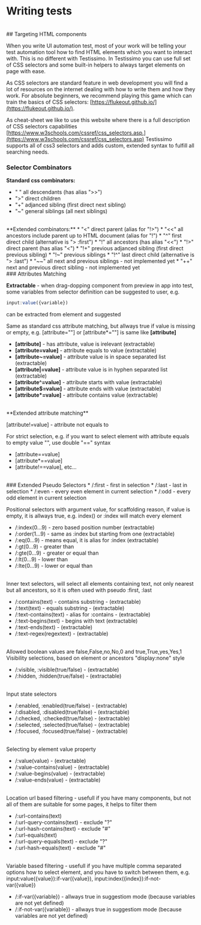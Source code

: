 # Writing tests
<br>
## Targeting HTML components

When you write UI automation test, most of your work will be telling your test automation tool how to find HTML elements which you want to interact with. This is no different with Testissimo. In Testissimo you can use full set of CSS selectors and some built-in helpers to always target elements on page with ease.

As CSS selectors are standard feature in web development you will find a lot of resources on the internet dealing with how to write them and how they work. For absolute beginners, we recommend playing this game which can train the basics of CSS selectors: [https://flukeout.github.io/](https://flukeout.github.io/). 

As cheat-sheet we like to use this website where there is a full description of CSS selectors capabilities 
[https://www.w3schools.com/cssref/css_selectors.asp.](https://www.w3schools.com/cssref/css_selectors.asp) 
Testissimo supports all of css3 selectors and adds custom, extended syntax to fulfill all searching needs.
<br>
### Selector Combinators 

**Standard css combinators:**
* " " all descendants (has alias ">>")  
* ">" direct children  
* "+" adjanced sibling (first direct next sibling)  
* "~" general siblings (all next siblings)  
<br>
**Extended combinators:**
* "<" direct parent (alias for "!>")  
* "<<" all ancestors include parent up to HTML document (alias for "!")  
* "^" first direct child (alternative is "> :first")  
* "!" all ancestors (has alias "<<")  
* "!>" direct parent (has alias "<")  
* "!+" previous adjanced sibling (first direct previous sibling)  
* "!~" previous siblings  
* "!^" last direct child (alternative is "> :last")  
* "~~" all next and previous siblings - not implemented yet  
* "++" next and previous direct sibling - not implemented yet  
<br>
### Attributes Matching 

**Extractable** - when drag-dopping component from preview in app into test, some variables from selector definition can be suggested to user, e.g. 
```javascript
input:value({variable}) 
``` 
can be extracted from element and suggested

Same as standard css attribute matching, but allways true if value is missing or empty, e.g. [attribute=""] or [attribute\*=""] is same like **[attribute]**     

* **[attribute]** - has attribute, value is irelevant (extractable)  
* **[attribute=value]** - attribute equals to value (extractable)  
* **[attribute~=value]** - attribute value is in space separated list (extractable)  
* **[attribute|=value]** - attribute value is in hyphen separated list (extractable)  
* **[attribute^=value]** - attribute starts with value (extractable)  
* **[attribute$=value]** - attribute ends with value (extractable)  
* **[attribute\*=value]** - attribute contains value (extractable)  
<br>
**Extended attribute matching**

[attribute!=value] - attribute not equals to

For strict selection, e.g. if you want to select element with attribute equals to empty value "", use double "==" syntax

* [attribute==value]
* [attribute\*==value]
* [attribute!==value], etc…  
<br>
### Extended Pseudo Selectors
 * /:first - first in selection  
 * /:last - last in selection  
 * /:even - every even element in current selection  
 * /:odd - every odd element in current selection  


Positional selectors with argument value, for scaffolding reason, if value is empty, it is allways true, e.g. index() or :index will match every element      

* /:index(0…9) - zero based position number (extractable)  
* /:order(1…9) - same as :index but starting from one (extractable)
* /:eq(0…9) - means equal, it is alias for :index (extractable)
* /:gt(0…9) - greater than
* /:gte(0…9) - greater or equal than
* /:lt(0…9) - lower than
* /:lte(0…9) - lower or equal than      
<br>
Inner text selectors, will select all elements containing text, not only nearest but all ancestors, so it is often used with pseudo :first, :last      

* /:contains(text) - contains substring - (extractable)
* /:text(text) - equals substring - (extractable)
* /:text-contains(text) - alias for :contains - (extractable)
* /:text-begins(text) - begins with text (extractable)
* /:text-ends(text) - (extractable)
* /:text-regex(regextext) - (extractable)      
<br>
Allowed boolean values are false,False,no,No,0 and true,True,yes,Yes,1      
Visibility selections, based on element or ancestors "display:none" style  

* /:visible, :visible(true/false) - (extractable)  
* /:hidden, :hidden(true/false) - (extractable)      
<br>
Input state selectors  

* /:enabled, :enabled(true/false) - (extractable)  
* /:disabled, :disabled(true/false) - (extractable)  
* /:checked, :checked(true/false) - (extractable)  
* /:selected, :selected(true/false) - (extractable)  
* /:focused, :focused(true/false) - (extractable)  
<br>
Selecting by element value property  

* /:value(value) - (extractable)  
* /:value-contains(value) - (extractable)  
* /:value-begins(value) - (extractable)  
* /:value-ends(value) - (extractable)  
<br>
Location url based filtering - usefull if you have many components, but not all of them are suitable for some pages, it helps to filter them    

* /:url-contains(text)  
* /:url-query-contains(text) - exclude "?"  
* /:url-hash-contains(text) - exclude "#"  
* /:url-equals(text)  
* /:url-query-equals(text) - exclude "?"  
* /:url-hash-equals(text) - exclude "#"  
<br>
Variable based filtering - usefull if you have multiple comma separated options how to select element, and you have to switch between them, e.g. input:value({value}):if-var({value}), input:index({index}):if-not-var({value})    

* /:if-var({variable}) - allways true in suggestiom mode (because variables are not yet defined)  
* /:if-not-var({variable}) - allways true in suggestiom mode (because variables are not yet defined)
